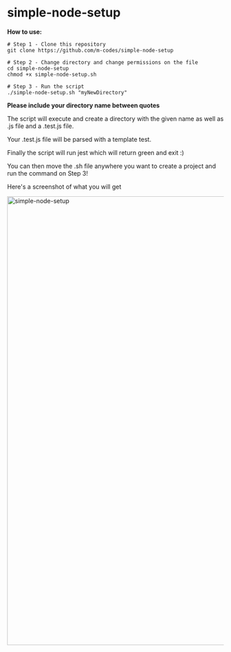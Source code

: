 # simple-node-setup
**How to use:**
```
# Step 1 - Clone this repository
git clone https://github.com/m-codes/simple-node-setup

# Step 2 - Change directory and change permissions on the file
cd simple-node-setup
chmod +x simple-node-setup.sh

# Step 3 - Run the script
./simple-node-setup.sh "myNewDirectory"
```

**Please include your directory name between quotes**

The script will execute and create a directory with the given name
as well as .js file and a .test.js file.

Your .test.js file will be parsed with a template test.

Finally the script will run jest which will return green and exit :)

You can then move the .sh file anywhere you want to create a project and run the command on Step 3!

Here's a screenshot of what you will get

<img width="1043" alt="simple-node-setup" src="https://user-images.githubusercontent.com/32762403/207580633-ea31b586-9ebe-4b6d-b70a-ecbe2e6339c1.png">
